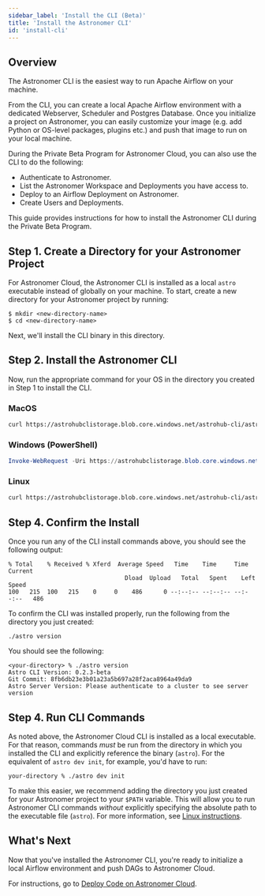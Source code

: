 ```yaml
---
sidebar_label: 'Install the CLI (Beta)'
title: 'Install the Astronomer CLI'
id: 'install-cli'
---
```


## Overview

The Astronomer CLI is the easiest way to run Apache Airflow on your machine.

From the CLI, you can create a local Apache Airflow environment with a dedicated Webserver, Scheduler and Postgres Database. Once you initialize a project on Astronomer, you can easily customize your image (e.g. add Python or OS-level packages, plugins etc.) and push that image to run on your local machine.

During the Private Beta Program for Astronomer Cloud, you can also use the CLI to do the following:

- Authenticate to Astronomer.
- List the Astronomer Workspace and Deployments you have access to.
- Deploy to an Airflow Deployment on Astronomer.
- Create Users and Deployments.

This guide provides instructions for how to install the Astronomer CLI during the Private Beta Program.

## Step 1. Create a Directory for your Astronomer Project

For Astronomer Cloud, the Astronomer CLI is installed as a local `astro` executable instead of globally on your machine. To start, create a new directory for your Astronomer project by running:

```
$ mkdir <new-directory-name>
$ cd <new-directory-name>
```

Next, we'll install the CLI binary in this directory.

## Step 2. Install the Astronomer CLI

Now, run the appropriate command for your OS in the directory you created in Step 1 to install the CLI.

### MacOS

```bash
curl https://astrohubclistorage.blob.core.windows.net/astrohub-cli/astro_0.2.3-beta_darwin_amd64/astro -o astro && chmod +x astro
```

### Windows (PowerShell)

```powershell
Invoke-WebRequest -Uri https://astrohubclistorage.blob.core.windows.net/astrohub-cli/astro_0.2.3-beta_windows_amd64/astro.exe -OutFile astro.exe
```

### Linux

```bash
curl https://astrohubclistorage.blob.core.windows.net/astrohub-cli/astro_0.2.3-beta_linux_amd64/astro -o astro && chmod +x astro
```

## Step 4. Confirm the Install

Once you run any of the CLI install commands above, you should see the following output:

```
% Total    % Received % Xferd  Average Speed   Time    Time     Time  Current
                                 Dload  Upload   Total   Spent    Left  Speed
100   215  100   215    0     0    486      0 --:--:-- --:--:-- --:--:--   486
```

To confirm the CLI was installed properly, run the following from the directory you just created:

```
./astro version
```

You should see the following:

```
<your-directory> % ./astro version
Astro CLI Version: 0.2.3-beta
Git Commit: 8fb6db23e3b01a23a5b697a28f2aca8964a49da9
Astro Server Version: Please authenticate to a cluster to see server version
```

## Step 4. Run CLI Commands

As noted above, the Astronomer Cloud CLI is installed as a local executable. For that reason, commands *must* be run from the directory in which you installed the CLI and explicitly reference the binary (`astro`). For the equivalent of `astro dev init`, for example, you'd have to run:

```
your-directory % ./astro dev init
```

To make this easier, we recommend adding the directory you just created for your Astronomer project to your `$PATH` variable. This will allow you to run Astronomer CLI commands _without_ explicitly specifying the absolute path to the executable file (`astro`). For more information, see [Linux instructions](https://linuxize.com/post/how-to-add-directory-to-path-in-linux/#adding-a-directory-to-your-path).

## What's Next

Now that you've installed the Astronomer CLI, you're ready to initialize a local Airflow environment and push DAGs to Astronomer Cloud.

For instructions, go to [Deploy Code on Astronomer Cloud](deploy-code).